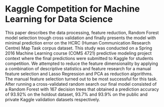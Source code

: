 # Kaggle Competition for Machine Learning for Data Science

This paper describes the data processing, feature reduction, Random Forest model selection trough cross validation and finally presents the model with minimal prediction error on the HCRC (Human Communication Research Centre) Map Task corpus dataset. This study was conducted on a Spring 2016 Machine Learning course (COMS 4721) predictive modeling project  context where the final predictions were submitted to Kaggle for students competition. 
We attempted to reduce the feature dimensionality by applying a combination of descriptive statistics and feature research for a manual feature selection and Lasso Regression and PCA  as reduction algorithms. The manual feature selection turned out to be most successful for this task. After running a cross-validated random search our final model consisted of a Random Forest with 167 decision trees that obtained a prediction accuracy of 93.92% on the holdout dataset, 93.7\% and 93.9\% on the public and private Kaggle validation datasets respectively.
